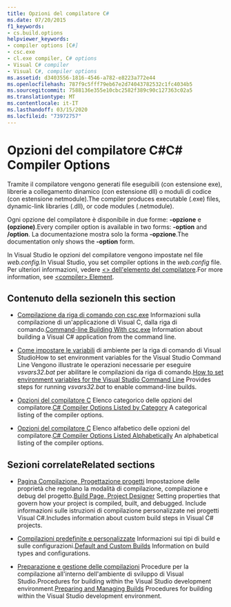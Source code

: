 ```yaml
---
title: Opzioni del compilatore C#
ms.date: 07/20/2015
f1_keywords:
- cs.build.options
helpviewer_keywords:
- compiler options [C#]
- csc.exe
- cl.exe compiler, C# options
- Visual C# compiler
- Visual C#, compiler options
ms.assetid: d3403556-1816-4546-a782-e8223a772e44
ms.openlocfilehash: 787f9c5fff79eb67e2d74043782532c1fc4034b5
ms.sourcegitcommit: 7588136e355e10cbc2582f389c90c127363c02a5
ms.translationtype: MT
ms.contentlocale: it-IT
ms.lasthandoff: 03/15/2020
ms.locfileid: "73972757"
---
```

# <a name="c-compiler-options"></a><span data-ttu-id="3dcc5-102">Opzioni del compilatore C#</span><span class="sxs-lookup"><span data-stu-id="3dcc5-102">C# Compiler Options</span></span>

<span data-ttu-id="3dcc5-103">Tramite il compilatore vengono generati file eseguibili (con estensione exe), librerie a collegamento dinamico (con estensione dll) o moduli di codice (con estensione netmodule).</span><span class="sxs-lookup"><span data-stu-id="3dcc5-103">The compiler produces executable (.exe) files, dynamic-link libraries (.dll), or code modules (.netmodule).</span></span>

<span data-ttu-id="3dcc5-104">Ogni opzione del compilatore è disponibile in due forme: **-opzione** e **(opzione)**.</span><span class="sxs-lookup"><span data-stu-id="3dcc5-104">Every compiler option is available in two forms: **-option** and **/option**.</span></span> <span data-ttu-id="3dcc5-105">La documentazione mostra solo la forma **-opzione**.</span><span class="sxs-lookup"><span data-stu-id="3dcc5-105">The documentation only shows the **-option** form.</span></span>

<span data-ttu-id="3dcc5-106">In Visual Studio le opzioni del compilatore vengono impostate nel file *web.config.*</span><span class="sxs-lookup"><span data-stu-id="3dcc5-106">In Visual Studio, you set compiler options in the *web.config* file.</span></span> <span data-ttu-id="3dcc5-107">Per ulteriori informazioni, vedere [ \<> dell'elemento del compilatore](../../../framework/configure-apps/file-schema/compiler/compiler-element.md).</span><span class="sxs-lookup"><span data-stu-id="3dcc5-107">For more information, see [\<compiler> Element](../../../framework/configure-apps/file-schema/compiler/compiler-element.md).</span></span>

## <a name="in-this-section"></a><span data-ttu-id="3dcc5-108">Contenuto della sezione</span><span class="sxs-lookup"><span data-stu-id="3dcc5-108">In this section</span></span>

- <span data-ttu-id="3dcc5-109">[Compilazione da riga di comando con csc.exe](command-line-building-with-csc-exe.md) Informazioni sulla compilazione di un'applicazione di Visual C, dalla riga di comando.</span><span class="sxs-lookup"><span data-stu-id="3dcc5-109">[Command-line Building With csc.exe](command-line-building-with-csc-exe.md) Information about building a Visual C# application from the command line.</span></span>

- <span data-ttu-id="3dcc5-110">[Come impostare le variabili](how-to-set-environment-variables-for-the-visual-studio-command-line.md) di ambiente per la riga di comando di Visual StudioHow to set environment variables for the Visual Studio Command Line Vengono illustrate le operazioni necessarie per eseguire *vsvars32.bat* per abilitare le compilazioni da riga di comando.</span><span class="sxs-lookup"><span data-stu-id="3dcc5-110">[How to set environment variables for the Visual Studio Command Line](how-to-set-environment-variables-for-the-visual-studio-command-line.md) Provides steps for running *vsvars32.bat* to enable command-line builds.</span></span>

- <span data-ttu-id="3dcc5-111">[Opzioni del compilatore C](listed-by-category.md) Elenco categorico delle opzioni del compilatore.</span><span class="sxs-lookup"><span data-stu-id="3dcc5-111">[C# Compiler Options Listed by Category](listed-by-category.md) A categorical listing of the compiler options.</span></span>

- <span data-ttu-id="3dcc5-112">[Opzioni del compilatore C](listed-alphabetically.md) Elenco alfabetico delle opzioni del compilatore.</span><span class="sxs-lookup"><span data-stu-id="3dcc5-112">[C# Compiler Options Listed Alphabetically](listed-alphabetically.md) An alphabetical listing of the compiler options.</span></span>

## <a name="related-sections"></a><span data-ttu-id="3dcc5-113">Sezioni correlate</span><span class="sxs-lookup"><span data-stu-id="3dcc5-113">Related sections</span></span>

- <span data-ttu-id="3dcc5-114">[Pagina Compilazione, Progettazione progetti](/visualstudio/ide/reference/build-page-project-designer-csharp) Impostazione delle proprietà che regolano la modalità di compilazione, compilazione e debug del progetto.</span><span class="sxs-lookup"><span data-stu-id="3dcc5-114">[Build Page, Project Designer](/visualstudio/ide/reference/build-page-project-designer-csharp) Setting properties that govern how your project is compiled, built, and debugged.</span></span> <span data-ttu-id="3dcc5-115">Include informazioni sulle istruzioni di compilazione personalizzate nei progetti Visual C#.</span><span class="sxs-lookup"><span data-stu-id="3dcc5-115">Includes information about custom build steps in Visual C# projects.</span></span>

- <span data-ttu-id="3dcc5-116">[Compilazioni predefinite e personalizzate](/visualstudio/ide/compiling-and-building-in-visual-studio) Informazioni sui tipi di build e sulle configurazioni.</span><span class="sxs-lookup"><span data-stu-id="3dcc5-116">[Default and Custom Builds](/visualstudio/ide/compiling-and-building-in-visual-studio) Information on build types and configurations.</span></span>

- <span data-ttu-id="3dcc5-117">[Preparazione e gestione delle compilazioni](/visualstudio/ide/building-and-cleaning-projects-and-solutions-in-visual-studio) Procedure per la compilazione all'interno dell'ambiente di sviluppo di Visual Studio.Procedures for building within the Visual Studio development environment.</span><span class="sxs-lookup"><span data-stu-id="3dcc5-117">[Preparing and Managing Builds](/visualstudio/ide/building-and-cleaning-projects-and-solutions-in-visual-studio) Procedures for building within the Visual Studio development environment.</span></span>
